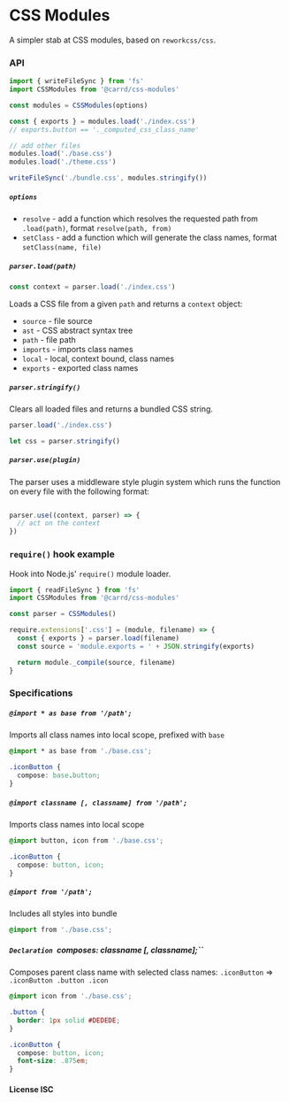 # CSS Modules

A simpler stab at CSS modules, based on `reworkcss/css`.


### API

```js
import { writeFileSync } from 'fs'
import CSSModules from '@carrd/css-modules'

const modules = CSSModules(options)

const { exports } = modules.load('./index.css')
// exports.button == '._computed_css_class_name'

// add other files
modules.load('./base.css')
modules.load('./theme.css')

writeFileSync('./bundle.css', modules.stringify())
```


##### `options`

- `resolve` - add a function which resolves the requested path from `.load(path)`, format `resolve(path, from)`
- `setClass` - add a function which will generate the class names, format `setClass(name, file)` 


##### `parser.load(path)`

```js
const context = parser.load('./index.css')
```

Loads a CSS file from a given `path` and returns a `context` object:

- `source` - file source
- `ast` - CSS abstract syntax tree
- `path` - file path
- `imports` - imports class names
- `local` - local, context bound, class names
- `exports` - exported class names


##### `parser.stringify()`

Clears all loaded files and returns a bundled CSS string.

```js
parser.load('./index.css')

let css = parser.stringify()
```


##### `parser.use(plugin)`

The parser uses a middleware style plugin system which runs the function on every file with the following format:

```js

parser.use((context, parser) => {
  // act on the context
})
```



### `require()` hook example

Hook into Node.js' `require()` module loader.

```js
import { readFileSync } from 'fs'
import CSSModules from '@carrd/css-modules'

const parser = CSSModules()

require.extensions['.css'] = (module, filename) => {
  const { exports } = parser.load(filename)
  const source = 'module.exports = ' + JSON.stringify(exports)

  return module._compile(source, filename)
}
```



### Specifications


##### `@import * as base from '/path';`

Imports all class names into local scope, prefixed with `base`

```css
@import * as base from './base.css';

.iconButton {
  compose: base.button;
}
```


  
##### `@import classname [, classname] from '/path';`

Imports class names into local scope

```css
@import button, icon from './base.css';

.iconButton {
  compose: button, icon;
}
```



##### `@import from '/path';`

Includes all styles into bundle

```css
@import from './base.css';
```



##### `Declaration `composes: classname [, classname];``

Composes parent class name with selected class names: `.iconButton` => `.iconButton .button .icon`

```css
@import icon from './base.css';

.button {
  border: 1px solid #DEDEDE;
}

.iconButton {
  compose: button, icon;
  font-size: .875em;
}
```


#### License ISC